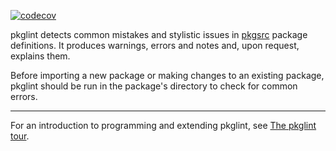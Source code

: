 [![codecov](https://codecov.io/gh/rillig/pkglint/branch/master/graph/badge.svg)](https://codecov.io/gh/rillig/pkglint)

pkglint detects common mistakes and stylistic issues in
[pkgsrc](https://www.pkgsrc.org/) package definitions.
It produces warnings, errors and notes and, upon request, explains them.

Before importing a new package or making changes to an existing package,
pkglint should be run in the package's directory to check for common
errors.

----

For an introduction to programming and extending pkglint,
see [The pkglint tour](v23/codewalk.md).
